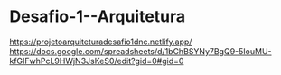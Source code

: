 # Desafio-1--Arquitetura
https://projetoarquiteturadesafio1dnc.netlify.app/
https://docs.google.com/spreadsheets/d/1bChBSYNy7BgQ9-5IouMU-kfGIFwhPcL9HWjN3JsKeS0/edit?gid=0#gid=0
